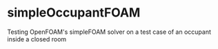 # simpleOccupantFOAM
Testing OpenFOAM's simpleFOAM solver on a test case of an occupant inside a closed room

